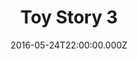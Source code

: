 ---
title: "Toy Story 3"
year: 2010
date: 2016-05-24T22:00:00.000Z
permalink: /almanac/movies/2016-05-24-toy-story-3/index.html
rating: 3
tmdbid: 10193
---